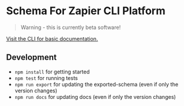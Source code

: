# Schema For Zapier CLI Platform

> Warning - this is currently beta software!

[Visit the CLI for basic documentation.](https://www.npmjs.com/package/zapier-platform-cli)

## Development

- `npm install` for getting started
- `npm test` for running tests
- `npm run export` for updating the exported-schema (even if only the version changes)
- `npm run docs` for updating docs (even if only the version changes)
